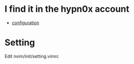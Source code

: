 # I find it in the hypn0x account

* [configuration](https://github.com/hypn0x/kitty.dots)

# Setting

Edit nvim/init/setting.vimrc
